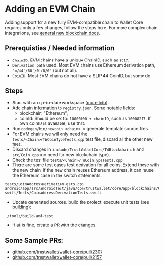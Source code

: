 # Adding an EVM Chain

Adding support for a new fully EVM-compatible chain to Wallet Core requires only a few changes, follow the steps here.
For more complex chain integrations, see [general new blockchain docs](newblockchain.md).

## Prerequisties / Needed information

- `ChainID`.  EVM chains have a unique ChainID, such as `8217`.
- `Derivation path` used.  Most EVM chains use Ethereum derivation path, `"m/44'/60'/0'/0/0"` (but not all).
- `CoinID`.  Most EVM chains do not have a SLIP 44 CoinID, but some do.

## Steps

- Start with an up-to-date workspace ([more info](contributing.md)).
- Add chain information to `registry.json`. Some notable fields:
  - blockchain: "Ethereum",
  - coinId: Should be set to: `10000000 + chainID`, such as `10008217`. If own coinID is available, use that.
- Run `codegen/bin/newcoin <chain>` to generate template source files.  
- For EVM chains we will only need the `tests/<Chain>/TWCoinTypeTests.cpp` test file, discard all the other new files.
- Discard changes in `include/TrustWalletCore/TWBlockchain.h` and `src/Coin.cpp` (no need for new blockchain type).
- Check the test file `tests/<Chain>/TWCoinTypeTests.cpp`.
- There are some test cases test derivation for all coins.  Extend these with the new chain.
If the new chain reuses Ethereum address, it can reuse the Ethereum case in the switch statements.

```
tests/CoinAddressDerivationTests.cpp
android/app/src/androidTest/java/com/trustwallet/core/app/blockchains/CoinAddressDerivationTests.kt
swift/Tests/CoinAddressDerivationTests.swift
```

- Update generated sources, build the project, execute unit tests (see [building](building.md)):

```
./tools/build-and-test
```

- If all is fine, create a PR with the changes.

## Some Sample PRs:
- [github.com/trustwallet/wallet-core/pull/2307](https://github.com/trustwallet/wallet-core/pull/2307)
- [github.com/trustwallet/wallet-core/pull/2157](https://github.com/trustwallet/wallet-core/pull/2157)
